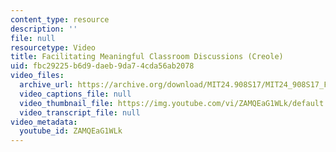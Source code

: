 ```yaml
---
content_type: resource
description: ''
file: null
resourcetype: Video
title: Facilitating Meaningful Classroom Discussions (Creole)
uid: fbc29225-b6d9-daeb-9da7-4cda56ab2078
video_files:
  archive_url: https://archive.org/download/MIT24.908S17/MIT24_908S17_Facilitating_Discussions_Creole_300k.mp4
  video_captions_file: null
  video_thumbnail_file: https://img.youtube.com/vi/ZAMQEaG1WLk/default.jpg
  video_transcript_file: null
video_metadata:
  youtube_id: ZAMQEaG1WLk
---
```

